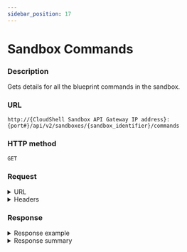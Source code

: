 ```yaml
---
sidebar_position: 17
---
```



# Sandbox Commands

### Description

Gets details for all the blueprint commands in the sandbox.

### URL

`http://{CloudShell Sandbox API Gateway IP address}:{port#}/api/v2/sandboxes/{sandbox_identifier}/commands`

### HTTP method

`GET`

### Request

<details>
<summary>URL</summary>

| Parameter | Description/Comments |
| --- | --- |
| `sandbox_identifier` | The id of the sandbox (`string`). <br/> Note: You can get the sandbox ID from the [sandboxes](https://help.quali.com/Online%20Help/0.0/Portal/Content/API/RefGuides/Sndbx-REST-API/REST-API-V2-Ref-Guide.htm?tocpath=CloudShell%20API%20Guide%7CCloudShell%20Sandbox%20API%7C_____3#sandboxe) method, [blueprint start](https://help.quali.com/Online%20Help/0.0/Portal/Content/API/RefGuides/Sndbx-REST-API/REST-API-V2-Ref-Guide.htm?tocpath=CloudShell%20API%20Guide%7CCloudShell%20Sandbox%20API%7C_____3#blueprin3) method, and from the sandbox ID segment in the CloudShell Portal URL. |

</details>

<details>
<summary>Headers</summary>

Example header format for the `sandbox commands` method:

`Authorization: Basic <authorization token returned from the login method>`

`Content-Type: application/json`

</details>

### Response

<details>
<summary>Response example</summary>

The `sandbox commands` method returns details about the blueprint commands in a particular sandbox and the actions that can be performed on each command.

```javascript
[
   {
      "name":"my_command",
      "description":"",
      "params":[
         {
            "name":"param1",
            "description":"",
            "type":"numeric""possible values":[
               
            ],
            "default value":"""mandatory":false
         }
      ]"executions":[
         {
            "id":"0daead01-8e57-4064-81d4-84911effa911",
            "status":"Pending",
            "supports_Cancelation":"false",
            "_links":{
               
            }
         }
      ],
      "_links":{
         "self":{
            "href":"/sandboxes/0daead01-8e57-4064-81d4-84911effa000/commands/my-command",
            "method":"GET"
         },
         "start":{
            "href":"/sandboxes/0daead01-8e57-4064-81d4-84911effa000/commands/my-command/start",
            "method":"POST"
         }
      }
   }
[
```
</details>

<details>
<summary>Response summary</summary>

The response output properties of the `sandbox commands` method are described in the following table.

| Property | Sub Property | Description/Comments |
| --- | --- | --- |
| `name` |   | The name of the command. `(string)` |
| `description` |   | A short description of the command. `(string)` |
| `params` |   | The parameters needed for the command execution. `(array)` |
|   | `name` | The parameter name. `(string)` |
|   | `description` | The parameter description. `(string)` |
|   | `type` | The parameter type ("string", "numeric", or "lookup"). `(string)` |
|   | `possible values` | All the possible values for this parameter. `(array)` |
|   | `default value` | The default value of the parameter. `(string)` |
|   | `mandatory` | Whether or not the parameter is mandatory for the command execution. `(bool)` |
| `executions` |   | The execution history for this command. `(array)` |
|   | `id` | The ID of the execution. `(string)` |
|   | `status` | The current status of the command execution ("pending", "running", "stopping", "canceled", `(string)` |
|   | `supports_cancellation` | Whether or not stopping the execution before it is completed is supported. `(bool)` |
|   | `_links` | The actions that can be performed on the execution (Get execution details, Delete execution) |
| `_links` |   | The actions that can be performed on a sandbox's blueprint command in the user's domain: |
|   | `self` | Provides a link to get a command's details via a `GET` request. |
|   | `start` | Provides a link to get start a command's execution via a `POST` request. |

</details>
